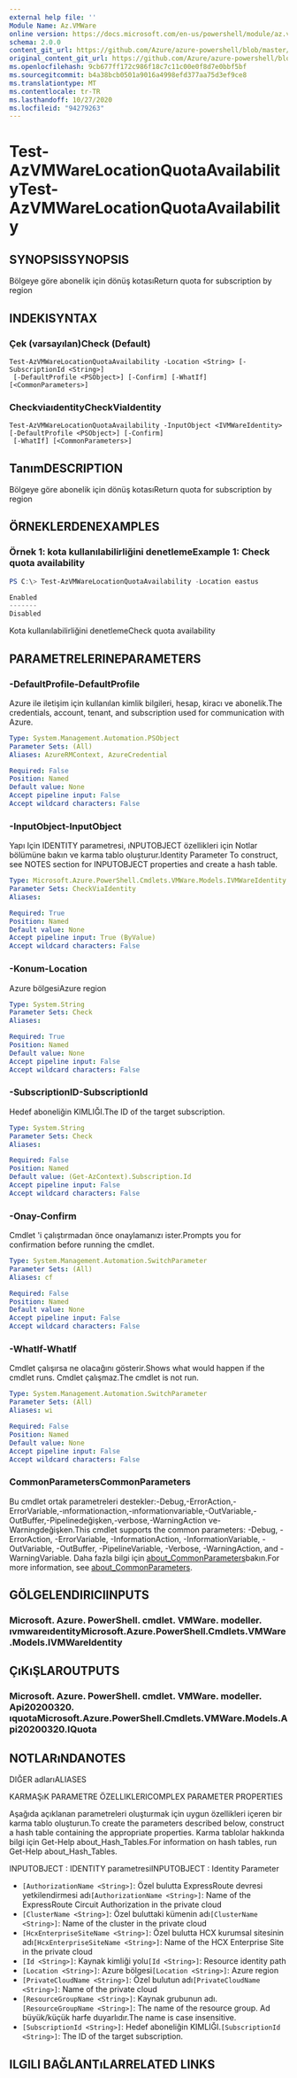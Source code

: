 ```yaml
---
external help file: ''
Module Name: Az.VMWare
online version: https://docs.microsoft.com/en-us/powershell/module/az.vmware/test-azvmwarelocationquotaavailability
schema: 2.0.0
content_git_url: https://github.com/Azure/azure-powershell/blob/master/src/VMWare/help/Test-AzVMWareLocationQuotaAvailability.md
original_content_git_url: https://github.com/Azure/azure-powershell/blob/master/src/VMWare/help/Test-AzVMWareLocationQuotaAvailability.md
ms.openlocfilehash: 9cb677ff172c986f18c7c11c00e0f8d7e0bbf5bf
ms.sourcegitcommit: b4a38bcb0501a9016a4998efd377aa75d3ef9ce8
ms.translationtype: MT
ms.contentlocale: tr-TR
ms.lasthandoff: 10/27/2020
ms.locfileid: "94279263"
---
```

# <span data-ttu-id="cdec9-101">Test-AzVMWareLocationQuotaAvailability</span><span class="sxs-lookup"><span data-stu-id="cdec9-101">Test-AzVMWareLocationQuotaAvailability</span></span>

## <span data-ttu-id="cdec9-102">SYNOPSIS</span><span class="sxs-lookup"><span data-stu-id="cdec9-102">SYNOPSIS</span></span>
<span data-ttu-id="cdec9-103">Bölgeye göre abonelik için dönüş kotası</span><span class="sxs-lookup"><span data-stu-id="cdec9-103">Return quota for subscription by region</span></span>

## <span data-ttu-id="cdec9-104">INDEKI</span><span class="sxs-lookup"><span data-stu-id="cdec9-104">SYNTAX</span></span>

### <span data-ttu-id="cdec9-105">Çek (varsayılan)</span><span class="sxs-lookup"><span data-stu-id="cdec9-105">Check (Default)</span></span>
```
Test-AzVMWareLocationQuotaAvailability -Location <String> [-SubscriptionId <String>]
 [-DefaultProfile <PSObject>] [-Confirm] [-WhatIf] [<CommonParameters>]
```

### <span data-ttu-id="cdec9-106">Checkviaıdentity</span><span class="sxs-lookup"><span data-stu-id="cdec9-106">CheckViaIdentity</span></span>
```
Test-AzVMWareLocationQuotaAvailability -InputObject <IVMWareIdentity> [-DefaultProfile <PSObject>] [-Confirm]
 [-WhatIf] [<CommonParameters>]
```

## <span data-ttu-id="cdec9-107">Tanım</span><span class="sxs-lookup"><span data-stu-id="cdec9-107">DESCRIPTION</span></span>
<span data-ttu-id="cdec9-108">Bölgeye göre abonelik için dönüş kotası</span><span class="sxs-lookup"><span data-stu-id="cdec9-108">Return quota for subscription by region</span></span>

## <span data-ttu-id="cdec9-109">ÖRNEKLERDEN</span><span class="sxs-lookup"><span data-stu-id="cdec9-109">EXAMPLES</span></span>

### <span data-ttu-id="cdec9-110">Örnek 1: kota kullanılabilirliğini denetleme</span><span class="sxs-lookup"><span data-stu-id="cdec9-110">Example 1: Check quota availability</span></span>
```powershell
PS C:\> Test-AzVMWareLocationQuotaAvailability -Location eastus

Enabled
-------
Disabled
```

<span data-ttu-id="cdec9-111">Kota kullanılabilirliğini denetleme</span><span class="sxs-lookup"><span data-stu-id="cdec9-111">Check quota availability</span></span>

## <span data-ttu-id="cdec9-112">PARAMETRELERINE</span><span class="sxs-lookup"><span data-stu-id="cdec9-112">PARAMETERS</span></span>

### <span data-ttu-id="cdec9-113">-DefaultProfile</span><span class="sxs-lookup"><span data-stu-id="cdec9-113">-DefaultProfile</span></span>
<span data-ttu-id="cdec9-114">Azure ile iletişim için kullanılan kimlik bilgileri, hesap, kiracı ve abonelik.</span><span class="sxs-lookup"><span data-stu-id="cdec9-114">The credentials, account, tenant, and subscription used for communication with Azure.</span></span>

```yaml
Type: System.Management.Automation.PSObject
Parameter Sets: (All)
Aliases: AzureRMContext, AzureCredential

Required: False
Position: Named
Default value: None
Accept pipeline input: False
Accept wildcard characters: False
```

### <span data-ttu-id="cdec9-115">-InputObject</span><span class="sxs-lookup"><span data-stu-id="cdec9-115">-InputObject</span></span>
<span data-ttu-id="cdec9-116">Yapı Için IDENTITY parametresi, ıNPUTOBJECT özellikleri için Notlar bölümüne bakın ve karma tablo oluşturur.</span><span class="sxs-lookup"><span data-stu-id="cdec9-116">Identity Parameter To construct, see NOTES section for INPUTOBJECT properties and create a hash table.</span></span>

```yaml
Type: Microsoft.Azure.PowerShell.Cmdlets.VMWare.Models.IVMWareIdentity
Parameter Sets: CheckViaIdentity
Aliases:

Required: True
Position: Named
Default value: None
Accept pipeline input: True (ByValue)
Accept wildcard characters: False
```

### <span data-ttu-id="cdec9-117">-Konum</span><span class="sxs-lookup"><span data-stu-id="cdec9-117">-Location</span></span>
<span data-ttu-id="cdec9-118">Azure bölgesi</span><span class="sxs-lookup"><span data-stu-id="cdec9-118">Azure region</span></span>

```yaml
Type: System.String
Parameter Sets: Check
Aliases:

Required: True
Position: Named
Default value: None
Accept pipeline input: False
Accept wildcard characters: False
```

### <span data-ttu-id="cdec9-119">-SubscriptionID</span><span class="sxs-lookup"><span data-stu-id="cdec9-119">-SubscriptionId</span></span>
<span data-ttu-id="cdec9-120">Hedef aboneliğin KIMLIĞI.</span><span class="sxs-lookup"><span data-stu-id="cdec9-120">The ID of the target subscription.</span></span>

```yaml
Type: System.String
Parameter Sets: Check
Aliases:

Required: False
Position: Named
Default value: (Get-AzContext).Subscription.Id
Accept pipeline input: False
Accept wildcard characters: False
```

### <span data-ttu-id="cdec9-121">-Onay</span><span class="sxs-lookup"><span data-stu-id="cdec9-121">-Confirm</span></span>
<span data-ttu-id="cdec9-122">Cmdlet 'i çalıştırmadan önce onaylamanızı ister.</span><span class="sxs-lookup"><span data-stu-id="cdec9-122">Prompts you for confirmation before running the cmdlet.</span></span>

```yaml
Type: System.Management.Automation.SwitchParameter
Parameter Sets: (All)
Aliases: cf

Required: False
Position: Named
Default value: None
Accept pipeline input: False
Accept wildcard characters: False
```

### <span data-ttu-id="cdec9-123">-WhatIf</span><span class="sxs-lookup"><span data-stu-id="cdec9-123">-WhatIf</span></span>
<span data-ttu-id="cdec9-124">Cmdlet çalışırsa ne olacağını gösterir.</span><span class="sxs-lookup"><span data-stu-id="cdec9-124">Shows what would happen if the cmdlet runs.</span></span>
<span data-ttu-id="cdec9-125">Cmdlet çalışmaz.</span><span class="sxs-lookup"><span data-stu-id="cdec9-125">The cmdlet is not run.</span></span>

```yaml
Type: System.Management.Automation.SwitchParameter
Parameter Sets: (All)
Aliases: wi

Required: False
Position: Named
Default value: None
Accept pipeline input: False
Accept wildcard characters: False
```

### <span data-ttu-id="cdec9-126">CommonParameters</span><span class="sxs-lookup"><span data-stu-id="cdec9-126">CommonParameters</span></span>
<span data-ttu-id="cdec9-127">Bu cmdlet ortak parametreleri destekler:-Debug,-ErrorAction,-ErrorVariable,-ınformationaction,-ınformationvariable,-OutVariable,-OutBuffer,-Pipelinedeğişken,-verbose,-WarningAction ve-Warningdeğişken.</span><span class="sxs-lookup"><span data-stu-id="cdec9-127">This cmdlet supports the common parameters: -Debug, -ErrorAction, -ErrorVariable, -InformationAction, -InformationVariable, -OutVariable, -OutBuffer, -PipelineVariable, -Verbose, -WarningAction, and -WarningVariable.</span></span> <span data-ttu-id="cdec9-128">Daha fazla bilgi için [about_CommonParameters](http://go.microsoft.com/fwlink/?LinkID=113216)bakın.</span><span class="sxs-lookup"><span data-stu-id="cdec9-128">For more information, see [about_CommonParameters](http://go.microsoft.com/fwlink/?LinkID=113216).</span></span>

## <span data-ttu-id="cdec9-129">GÖLGELENDIRICI</span><span class="sxs-lookup"><span data-stu-id="cdec9-129">INPUTS</span></span>

### <span data-ttu-id="cdec9-130">Microsoft. Azure. PowerShell. cmdlet. VMWare. modeller. ıvmwareıdentity</span><span class="sxs-lookup"><span data-stu-id="cdec9-130">Microsoft.Azure.PowerShell.Cmdlets.VMWare.Models.IVMWareIdentity</span></span>

## <span data-ttu-id="cdec9-131">ÇıKıŞLAR</span><span class="sxs-lookup"><span data-stu-id="cdec9-131">OUTPUTS</span></span>

### <span data-ttu-id="cdec9-132">Microsoft. Azure. PowerShell. cmdlet. VMWare. modeller. Api20200320. ıquota</span><span class="sxs-lookup"><span data-stu-id="cdec9-132">Microsoft.Azure.PowerShell.Cmdlets.VMWare.Models.Api20200320.IQuota</span></span>

## <span data-ttu-id="cdec9-133">NOTLARıNDA</span><span class="sxs-lookup"><span data-stu-id="cdec9-133">NOTES</span></span>

<span data-ttu-id="cdec9-134">DIĞER adları</span><span class="sxs-lookup"><span data-stu-id="cdec9-134">ALIASES</span></span>

<span data-ttu-id="cdec9-135">KARMAŞıK PARAMETRE ÖZELLIKLERI</span><span class="sxs-lookup"><span data-stu-id="cdec9-135">COMPLEX PARAMETER PROPERTIES</span></span>

<span data-ttu-id="cdec9-136">Aşağıda açıklanan parametreleri oluşturmak için uygun özellikleri içeren bir karma tablo oluşturun.</span><span class="sxs-lookup"><span data-stu-id="cdec9-136">To create the parameters described below, construct a hash table containing the appropriate properties.</span></span> <span data-ttu-id="cdec9-137">Karma tablolar hakkında bilgi için Get-Help about_Hash_Tables.</span><span class="sxs-lookup"><span data-stu-id="cdec9-137">For information on hash tables, run Get-Help about_Hash_Tables.</span></span>


<span data-ttu-id="cdec9-138">INPUTOBJECT <IVMWareIdentity> : IDENTITY parametresi</span><span class="sxs-lookup"><span data-stu-id="cdec9-138">INPUTOBJECT <IVMWareIdentity>: Identity Parameter</span></span>
  - <span data-ttu-id="cdec9-139">`[AuthorizationName <String>]`: Özel bulutta ExpressRoute devresi yetkilendirmesi adı</span><span class="sxs-lookup"><span data-stu-id="cdec9-139">`[AuthorizationName <String>]`: Name of the ExpressRoute Circuit Authorization in the private cloud</span></span>
  - <span data-ttu-id="cdec9-140">`[ClusterName <String>]`: Özel buluttaki kümenin adı</span><span class="sxs-lookup"><span data-stu-id="cdec9-140">`[ClusterName <String>]`: Name of the cluster in the private cloud</span></span>
  - <span data-ttu-id="cdec9-141">`[HcxEnterpriseSiteName <String>]`: Özel bulutta HCX kurumsal sitesinin adı</span><span class="sxs-lookup"><span data-stu-id="cdec9-141">`[HcxEnterpriseSiteName <String>]`: Name of the HCX Enterprise Site in the private cloud</span></span>
  - <span data-ttu-id="cdec9-142">`[Id <String>]`: Kaynak kimliği yolu</span><span class="sxs-lookup"><span data-stu-id="cdec9-142">`[Id <String>]`: Resource identity path</span></span>
  - <span data-ttu-id="cdec9-143">`[Location <String>]`: Azure bölgesi</span><span class="sxs-lookup"><span data-stu-id="cdec9-143">`[Location <String>]`: Azure region</span></span>
  - <span data-ttu-id="cdec9-144">`[PrivateCloudName <String>]`: Özel bulutun adı</span><span class="sxs-lookup"><span data-stu-id="cdec9-144">`[PrivateCloudName <String>]`: Name of the private cloud</span></span>
  - <span data-ttu-id="cdec9-145">`[ResourceGroupName <String>]`: Kaynak grubunun adı.</span><span class="sxs-lookup"><span data-stu-id="cdec9-145">`[ResourceGroupName <String>]`: The name of the resource group.</span></span> <span data-ttu-id="cdec9-146">Ad büyük/küçük harfe duyarlıdır.</span><span class="sxs-lookup"><span data-stu-id="cdec9-146">The name is case insensitive.</span></span>
  - <span data-ttu-id="cdec9-147">`[SubscriptionId <String>]`: Hedef aboneliğin KIMLIĞI.</span><span class="sxs-lookup"><span data-stu-id="cdec9-147">`[SubscriptionId <String>]`: The ID of the target subscription.</span></span>

## <span data-ttu-id="cdec9-148">ILGILI BAĞLANTıLAR</span><span class="sxs-lookup"><span data-stu-id="cdec9-148">RELATED LINKS</span></span>

